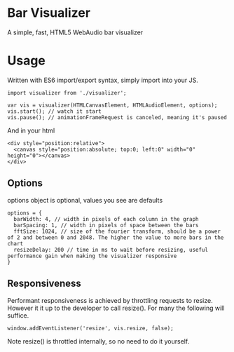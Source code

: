 # Bar Visualizer
A simple, fast, HTML5 WebAudio bar visualizer

# Usage
Written with ES6 import/export syntax, simply import into your JS.
```
import visualizer from './visualizer';

var vis = visualizer(HTMLCanvasElement, HTMLAudioElement, options);
vis.start(); // watch it start
vis.pause(); // animationFrameRequest is canceled, meaning it's paused
```
And in your html
```
<div style="position:relative">
  <canvas style="position:absolute; top:0; left:0" width="0" height="0"></canvas>
</div>
```
## Options
options object is optional, values you see are defaults
```
options = {
  barWidth: 4, // width in pixels of each column in the graph
  barSpacing: 1, // width in pixels of space between the bars
  fftSize: 1024, // size of the fourier transform, should be a power of 2 and between 0 and 2048. The higher the value to more bars in the chart
  resizeDelay: 200 // time in ms to wait before resizing, useful performance gain when making the visualizer responsive
}
```
## Responsiveness
Performant responsiveness is achieved by throttling requests to resize. However it it up to the developer to call resize(). For many the following will suffice.
```
window.addEventListener('resize', vis.resize, false);
```
Note resize() is throttled internally, so no need to do it yourself.
